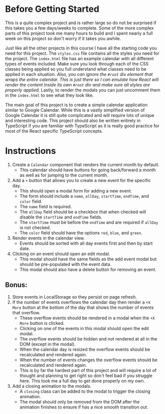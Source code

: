 # Before Getting Started

This is a quite complex project and is rather large so do not be surprised if this takes you a few days/weeks to complete. Some of the more complex parts of this project took me many hours to build and I spent nearly a full week on this project so don't worry if it takes you awhile.

Just like all the other projects in this course I have all the starting code you need for this project. The `styles.css` file contains all the styles you need for the project. The `index.html` file has an example calendar with all different types of events included. Make sure you look through each of the CSS classes being applied so you full understand what classes need to be applied in each situation. _Also, you can ignore the `#root` div element that wraps the entire calendar. This is just there so I can emulate how React will render the content inside its own `#root` div and make sure all styles are properly applied._ Lastly, to render the modals you can just uncomment them in the `index.html` to see what they look like.

The main goal of this project is to create a simple calendar application similar to Google Calendar. While this is a vastly simplified version of Google Calendar it is still quite complicated and will require lots of unique and interesting code. This project should also be written entirely in TypeScript if you are familiar with TypeScript as it is really good practice for most of the React specific TypeScript concepts.

# Instructions

1. Create a `Calendar` component that renders the current month by default.
   - This calendar should have buttons for going back/forward a month as well as for jumping to the current month.
2. Add a `+` button that allows you to create a new event for the specific day.
   - This should open a modal form for adding a new event.
   - The form should include a `name`, `allDay`, `startTime`, `endTime`, and `color` field.
   - The `name` field is required.
   - The `allDay` field should be a checkbox that when checked will disable the `startTime` and `endTime` fields.
   - The `startTime` must be before the `endTime` and are required if `allDay` is not checked.
   - The `color` field should have the options `red`, `blue`, and `green`.
3. Render events in the calendar view.
   - Events should be sorted with all day events first and then by start date.
4. Clicking on an event should open an edit modal.
   - This modal should have the same fields as the add event modal but should be pre-populated with the event data.
   - This modal should also have a delete button for removing an event.

## Bonus:

1. Store events in LocalStorage so they persist on page refresh.
2. If the number of events overflows the calendar day then render a `+X More` button at the bottom of the day that shows the number of events that overflow.
   - These overflow events should be rendered in a modal when the `+X More` button is clicked.
   - Clicking on one of the events in this modal should open the edit modal.
   - The overflow events should be hidden and not rendered at all in the DOM (except in the modal).
   - When the calendar day is resized the overflow events should be recalculated and rendered again.
   - When the number of events changes the overflow events should be recalculated and rendered again.
   - This is by far the hardest part of this project and will require a lot of thought and planning to get right so don't feel bad if you struggle here. This took me a full day to get done properly on my own.
3. Add a closing animation to the modals.
   - A `closing` class can be added to the modal to trigger the closing animation.
   - The modal should only be removed from the DOM after the animation finishes to ensure if has a nice smooth transition out.